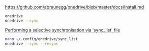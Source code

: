 https://github.com/abraunegg/onedrive/blob/master/docs/install.md

```sh
onedrive
onedrive --sync
```

[Performing a selective synchronisation via 'sync_list' file
](https://github.com/abraunegg/onedrive/blob/master/docs/usage.md#performing-a-selective-synchronisation-via-sync_list-file)

```sh
nano ~/.config/onedrive/sync_list
onedrive --sync --resync
```
